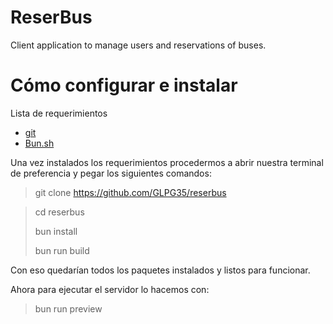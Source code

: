# ReserBus

Client application to manage users and reservations of buses.

# Cómo configurar e instalar

Lista de requerimientos

- [git](https://git-scm.com/downloads)
- [Bun.sh](https://bun.sh/)

Una vez instalados los requerimientos procedermos a abrir nuestra terminal de preferencia y pegar los siguientes comandos:

> git clone https://github.com/GLPG35/reserbus

> cd reserbus
>
> bun install
>
> bun run build

Con eso quedarían todos los paquetes instalados y listos para funcionar.

Ahora para ejecutar el servidor lo hacemos con:

> bun run preview